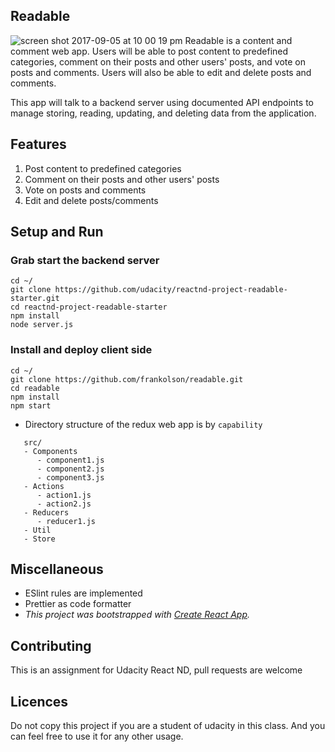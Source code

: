 ## Readable
![screen shot 2017-09-05 at 10 00 19 pm](https://user-images.githubusercontent.com/12979345/30095506-f2bbfd5a-9287-11e7-8531-459b815e8e07.png)
Readable is a content and comment web app. Users will be able to post content to predefined categories, comment on their posts and other users' posts, and vote on posts and comments. Users will also be able to edit and delete posts and comments.

This app will talk to a backend server using documented API endpoints to manage storing, reading, updating, and deleting data from the application.

## Features
1. Post content to predefined categories
2. Comment on their posts and other users' posts
3. Vote on posts and comments
4. Edit and delete posts/comments

## Setup and Run
### Grab start the backend server

```shell
cd ~/
git clone https://github.com/udacity/reactnd-project-readable-starter.git
cd reactnd-project-readable-starter
npm install
node server.js
```

### Install and deploy client side

```shell
cd ~/
git clone https://github.com/frankolson/readable.git
cd readable
npm install
npm start
```

- Directory structure of the redux web app is by  `capability`

``` 
   src/
   - Components
      - component1.js
      - component2.js
      - component3.js
   - Actions
      - action1.js
      - action2.js
   - Reducers
      - reducer1.js
   - Util
   - Store
```

## Miscellaneous
  - ESlint rules are implemented
  - Prettier as code formatter
  - *This project was bootstrapped with [Create React App](https://github.com/facebookincubator/create-react-app).*

## Contributing
This is an assignment for Udacity React ND, pull requests are welcome

## Licences
Do not copy this project if you are a student of udacity in this class. And you can feel free to use it for any other usage.

